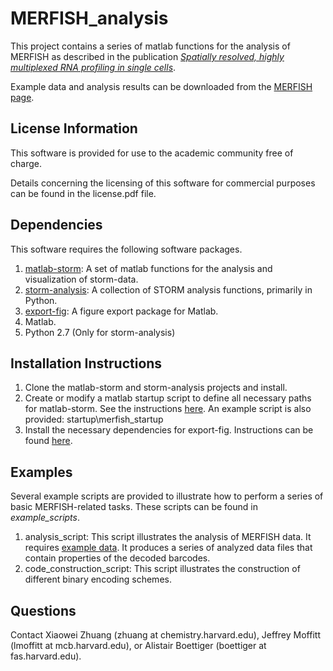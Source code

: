 # MERFISH_analysis
This project contains a series of matlab functions for the analysis of MERFISH as described 
in the publication [*Spatially resolved, highly multiplexed RNA profiling in single cells*](http://www.ncbi.nlm.nih.gov/pubmed/25858977).

Example data and analysis results can be downloaded from the [MERFISH page](http://zhuang.harvard.edu/merfish/). 

## License Information
This software is provided for use to the academic community free of charge. 

Details concerning the licensing of this software for commercial purposes can be found in the license.pdf file. 

## Dependencies
This software requires the following software packages.

1. [matlab-storm](https://github.com/ZhuangLab/matlab-storm): A set of matlab functions for the analysis and visualization of storm-data.
2. [storm-analysis](https://github.com/ZhuangLab/storm-analysis): A collection of STORM analysis functions, primarily in Python.
3. [export-fig](https://github.com/altmany/export_fig): A figure export package for Matlab. 
4. Matlab.
5. Python 2.7 (Only for storm-analysis)

## Installation Instructions

1. Clone the matlab-storm and storm-analysis projects and install.
2. Create or modify a matlab startup script to define all necessary paths for matlab-storm. See the instructions [here](https://github.com/ZhuangLab/matlab-storm/blob/master/README.md). 
An example script is also provided: startup\merfish_startup
3. Install the necessary dependencies for export-fig. Instructions can be found [here](https://github.com/altmany/export_fig).

## Examples
Several example scripts are provided to illustrate how to perform a series of basic MERFISH-related tasks.  These scripts can be found in *example_scripts*.

1. analysis_script: This script illustrates the analysis of MERFISH data. It requires [example data](http://zhuang.harvard.edu/merfish/). It produces a series of analyzed data files that contain properties of the decoded barcodes.
2. code_construction_script: This script illustrates the construction of different binary encoding schemes.

## Questions
Contact Xiaowei Zhuang (zhuang at chemistry.harvard.edu), Jeffrey Moffitt (lmoffitt at mcb.harvard.edu), or Alistair Boettiger (boettiger at fas.harvard.edu).


